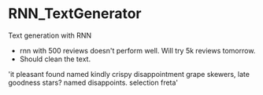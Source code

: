 # RNN_TextGenerator
Text generation with RNN

* rnn with 500 reviews doesn't perform well. Will try 5k reviews tomorrow.
* Should clean the text.


'it  pleasant found named kindly crispy disappointment grape skewers, late goodness stars? named disappoints. selection freta'

